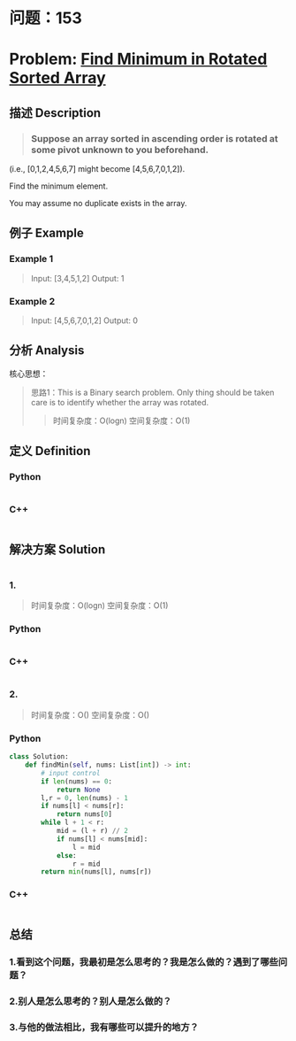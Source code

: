 
# 问题：153
# Problem: [Find Minimum in Rotated Sorted Array](https://leetcode.com/problems/find-minimum-in-rotated-sorted-array/description/)

## 描述 Description
> ### Suppose an array sorted in ascending order is rotated at some pivot unknown to you beforehand.

(i.e.,  [0,1,2,4,5,6,7] might become  [4,5,6,7,0,1,2]).

Find the minimum element.

You may assume no duplicate exists in the array.

> ### 

## 例子 Example
### Example 1

> Input: [3,4,5,1,2] 
Output: 1
### Example 2
> Input: [4,5,6,7,0,1,2]
Output: 0

## 分析 Analysis

核心思想：
> 思路1：This is a Binary search problem. Only thing should be taken care is to identify whether the array was rotated.
>> 时间复杂度：O(logn)
>> 空间复杂度：O(1)


## 定义 Definition

### Python


```python


```

### C++

```c++

```


## 解决方案 Solution
```

```
### 1.

> 时间复杂度：O(logn)
> 空间复杂度：O(1)

### Python


```python
```

### C++

```c++

```


### 2.

> 时间复杂度：O()
> 空间复杂度：O()

### Python


```python
class Solution:
    def findMin(self, nums: List[int]) -> int:
        # input control
        if len(nums) == 0:
            return None
        l,r = 0, len(nums) - 1
        if nums[l] < nums[r]:
            return nums[0]
        while l + 1 < r:
            mid = (l + r) // 2
            if nums[l] < nums[mid]:
                l = mid
            else:
                r = mid
        return min(nums[l], nums[r])

```

### C++

```c++

```



## 总结

### 1.看到这个问题，我最初是怎么思考的？我是怎么做的？遇到了哪些问题？


### 2.别人是怎么思考的？别人是怎么做的？


### 3.与他的做法相比，我有哪些可以提升的地方？



```python

```
